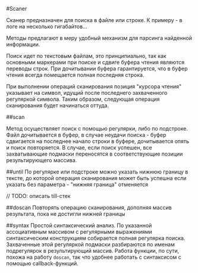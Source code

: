 #Scaner

Сканер предназначен для поиска в файле или  строке. К примеру - в логе на несколько гигабайтов...

Методы предлагают в меру удобный механизм для парсинга найденной информации.

Поиск идет по текстовым файлам, это принципиально, так как основными маркерами при поиске и сдвиге буфера чтения являются переводы строк. При дочитывании буфера гарантируется, что в буфер чтения всегда помещается полная последняя строка.

При выполнении операций сканирования позиция "курсора чтения" указывает на символ, идущий после последнего захваченного регуляркой символа. Таким образом, следующая операция сканирования будет начинаться оттуда.

##scan

Метод осуществляет поиск с помощью регулярки, либо по подстроке. Файл дочитывается в буфер, в случае неудачи поиска - буфер сдвигается на последнее начало строки в буфере, дочитывается опять и поиск повторяется.
В случае, если поиск успешен, все захватывающие подмаски переносятся в соответствующие позиции результирующего массива.

##until
По регулярке или подстроке можно указать нижнюю границу в тексте, до которой операция сканирования может быть успешна
если указать без параметра - "нижняя граница" отменяется

// TODO: описать till-стек 

##doscan
Повторять операцию сканирования, дополняя массив результата, пока не достигли нижней границы

##syntax
Простой синтаксический анализ. По указанной ассоциативным массивом с регулярными выражениями синтаксическим конструкциям собирается полная регулярка поиска. Захваченные этой регуляркой подмаски разбираются по именам подрегулярок в результирующий массив. Работа функции, по сути, похожа на работу `doscan`, так что удобнее работать с синтаксисом с помощью callback-функций.
